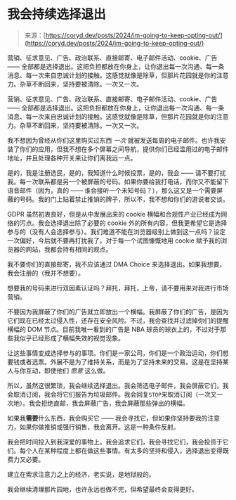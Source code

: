 <!--yml

category: 未分类

date: 2024-05-27 14:33:48

-->

# 我会持续选择退出

> 来源：[https://coryd.dev/posts/2024/im-going-to-keep-opting-out/](https://coryd.dev/posts/2024/im-going-to-keep-opting-out/)

营销、征求意见、广告、政治联系、直接邮寄、电子邮件活动、cookie、广告 —— 全部都是选择退出。这把负担都放在你身上，让你退出每一次沟通、每一条消息、每一次来自忠诚计划的接触。这感觉就像是除草，但那片花园就是你的注意力。杂草不断回来，坚持要被清除。一次又一次。

营销、征求意见、广告、政治联系、直接邮寄、电子邮件活动、cookie、广告 —— 全部都是选择退出。这把负担都放在你身上，让你退出每一次沟通、每一条消息、每一次来自忠诚计划的接触。这感觉就像是除草，但那片花园就是你的注意力。杂草不断回来，坚持要被清除。一次又一次。

我不想因为曾经从你们这里购买过东西 *一次* 就被发送每周的电子邮件。也许我安装了你们的应用，但我不想在多个屏幕之间导航，提供你们已经滥用过的电子邮件地址，并且处理各种开关来让你们离我远一点。

是的，我是注册选民，是的，我知道什么时候投票，是的，我会 —— 请不要打扰我。每一次联系都是另一个被屏蔽的号码。如果你要给我打电话，而你又不能留下语音邮件（因为，真的 —— 谁会接听一个未知号码？），那么这又是一个需要屏蔽的号码。我的门上贴着禁止推销的牌子，所以不，我不想和你们的游说者交谈。

GDPR 虽然初衷良好，但是从中发展出来的 cookie 横幅和合规性产业已经成为网络的污点。我会选择退出除了必要的 cookie 外的所有内容，但我更希望它是选择参与的（没有人会选择参与）。我们难道不能在浏览器级别上做到这一点吗？设定一次偏好，今后就不要再打扰我了。对于每一个试图慷慨地用 cookie 赋予我的浏览器的网站，我都会持有相同的观点。

我不要你们的直接邮寄，我不应该通过 DMA Choice 来选择退出。如果我想要，我会注册的（我并不想要）。

想要我的号码来进行双因素认证吗？拜托，拜托，上帝，请不要用来对我进行市场营销。

不要因为我屏蔽了你们的广告就立即放出一个横幅。我屏蔽了你们的广告，是因为它们现在已经太过侵入性，还存在安全风险。不过，我会查找并过滤掉你们的提醒横幅的 DOM 节点。目前我唯一看到的广告是 NBA 球员的球衣上的，不过对于那些我似乎已经形成了横幅失效的视觉现象。

让这些事情变成选择参与的事项。你们是一家公司，你们是一个政治运动，你们想要钱或者选票。外展不是为了维持关系，而是为了坚持未来的交易。这是在坚持某人与你互动，即使他们 *愿意* 这么做。

所以，虽然这很繁琐，我会继续选择退出。我会筛选电子邮件，我会屏蔽它们，我会取消订阅，我会将它们报告为垃圾邮件。我会回复`STOP`来取消订阅（一次又一次地）。我会拒绝直邮，我会屏蔽广告，我会屏蔽那些弹出的横幅。

如果我**需要**什么东西，我会购买它 —— 我会寻找它，但如果你坚持要我的注意力，如果你做推销或强行销售，我会离开。这是一种条件反射。

我会把时间投入到我深爱的事物上。我会追求它们，我会寻找它们，我会投资于它们。每个人在某种程度上都在做这些事情。有太多的坚持和侵入，选择退出变得既费力又必要。

建立在索求注意力之上的经济，老实说，是地狱般的。

我会继续清理那片园地，也许永远也做不完，但希望最终会变得更好。
